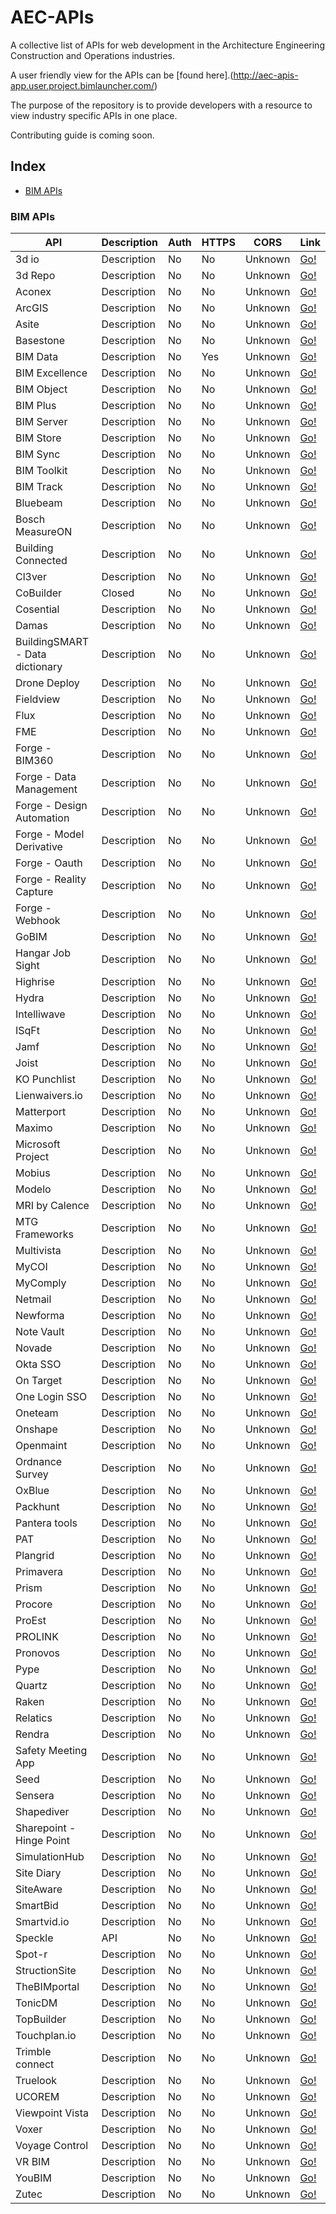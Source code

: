 # AEC-APIs
A collective list of APIs for web development in the Architecture Engineering Construction and Operations industries. 

A user friendly view for the APIs can be [found here].(http://aec-apis-app.user.project.bimlauncher.com/)

The purpose of the repository is to provide developers with a resource to view industry specific APIs in one place. 

Contributing guide is coming soon.

## Index

* [BIM APIs](#bim-apis)

### BIM APIs
API | Description | Auth | HTTPS | CORS | Link |
|---|---|---|---|---|---|
| 3d io | Description | No | No | Unknown | [Go!](https://3d.io/docs/api/1/) |
| 3d Repo | Description | No | No | Unknown | [Go!](https://3drepo.github.io/3drepo.io/) |
| Aconex | Description | No | No | Unknown | [Go!](https://help.aconex.com/aconex/aconex-api) |
| ArcGIS | Description | No | No | Unknown | [Go!](https://developers.arcgis.com/web-api/) |
| Asite | Description | No | No | Unknown | [Go!](https://upload.asite.com/dmshelp/About_API.htm) |
| Basestone | Description | No | No | Unknown | [Go!](https://api.basestone.io/api/v1/) |
| BIM Data | Description | No | Yes | Unknown | [Go!](https://api.bimdata.io/api/doc) |
| BIM Excellence | Description | No | No | Unknown | [Go!](https://google.com) |
| BIM Object | Description | No | No | Unknown | [Go!](https://developer.bimobject.com/) |
| BIM Plus | Description | No | No | Unknown | [Go!](https://doc.bimplus.net/display/bimpluspublic/Introduction) |
| BIM Server | Description | No | No | Unknown | [Go!](https://github.com/opensourceBIM/BIMserver/wiki/JSON-API) |
| BIM Store | Description | No | No | Unknown | [Go!](http://developer.bimstore.co.uk/) |
| BIM Sync | Description | No | No | Unknown | [Go!](https://bimsync.com/developers) |
| BIM Toolkit | Description | No | No | Unknown | [Go!](https://toolkit-api.thenbs.com/) |
| BIM Track | Description | No | No | Unknown | [Go!](http://bimtrack.co/en/resources/api) |
| Bluebeam | Description | No | No | Unknown | [Go!](https://developers.bluebeam.com/articles/getting-started/) |
| Bosch MeasureON | Description | No | No | Unknown | [Go!](https://developer.bosch.com/) |
| Building Connected | Description | No | No | Unknown | [Go!](https://app.buildingconnected.com/docs/#introduction) |
| Cl3ver | Description | No | No | Unknown | [Go!](https://www.cl3ver.com/developers-api/) |
| CoBuilder | Closed | No | No | Unknown | [Go!](http://gobim.com/api-features/) |
| Cosential | Description | No | No | Unknown | [Go!](https://compass.cosential.com/) |
| Damas | Description | No | No | Unknown | [Go!](https://github.com/remyla/damas-core) |
| BuildingSMART - Data dictionary | Description | No | No | Unknown | [Go!](http://bsdd.buildingsmart.org/docs/) |
| Drone Deploy | Description | No | No | Unknown | [Go!](https://support.dronedeploy.com/docs/data-api-access) |
| Fieldview | Description | No | No | Unknown | [Go!](http://mcsforum.info/wiki/index.php?title=Field_View_API_Documentation) |
| Flux | Description | No | No | Unknown | [Go!](https://flux.io/developer/) |
| FME | Description | No | No | Unknown | [Go!](https://docs.safe.com/fme/html/FME_REST/apidoc/v3/index.html) |
| Forge - BIM360 | Description | No | No | Unknown | [Go!](https://developer.autodesk.com/en/docs/bim360/v1) |
| Forge - Data Management | Description | No | No | Unknown | [Go!](https://developer.autodesk.com/en/docs/data/v2/overview/) |
| Forge - Design Automation | Description | No | No | Unknown | [Go!](https://developer.autodesk.com/en/docs/design-automation/v2/overview/) |
| Forge - Model Derivative | Description | No | No | Unknown | [Go!](https://developer.autodesk.com/en/docs/model-derivative/v2/overview/) |
| Forge - Oauth | Description | No | No | Unknown | [Go!](https://developer.autodesk.com/en/docs/oauth/v2/overview/) |
| Forge - Reality Capture | Description | No | No | Unknown | [Go!](https://developer.autodesk.com/en/docs/reality-capture/v1/overview/) |
| Forge - Webhook | Description | No | No | Unknown | [Go!](https://developer.autodesk.com/en/docs/webhooks/v1/overview/basics/) |
| GoBIM | Description | No | No | Unknown | [Go!](https://google.com) |
| Hangar Job Sight | Description | No | No | Unknown | [Go!](https://google.com) |
| Highrise | Description | No | No | Unknown | [Go!](https://google.com) |
| Hydra | Description | No | No | Unknown | [Go!](https://google.com) |
| Intelliwave | Description | No | No | Unknown | [Go!](https://google.com) |
| ISqFt | Description | No | No | Unknown | [Go!](https://google.com) |
| Jamf | Description | No | No | Unknown | [Go!](https://google.com) |
| Joist | Description | No | No | Unknown | [Go!](https://google.com) |
| KO Punchlist | Description | No | No | Unknown | [Go!](https://google.com) |
| Lienwaivers.io | Description | No | No | Unknown | [Go!](https://google.com) |
| Matterport | Description | No | No | Unknown | [Go!](https://google.com) |
| Maximo | Description | No | No | Unknown | [Go!](https://google.com) |
| Microsoft Project | Description | No | No | Unknown | [Go!](https://google.com) |
| Mobius | Description | No | No | Unknown | [Go!](https://google.com) |
| Modelo | Description | No | No | Unknown | [Go!](https://google.com) |
| MRI by Calence | Description | No | No | Unknown | [Go!](https://google.com) |
| MTG Frameworks | Description | No | No | Unknown | [Go!](https://google.com) |
| Multivista | Description | No | No | Unknown | [Go!](https://google.com) |
| MyCOI | Description | No | No | Unknown | [Go!](https://google.com) |
| MyComply | Description | No | No | Unknown | [Go!](https://google.com) |
| Netmail | Description | No | No | Unknown | [Go!](https://google.com) |
| Newforma | Description | No | No | Unknown | [Go!](https://google.com) |
| Note Vault | Description | No | No | Unknown | [Go!](https://google.com) |
| Novade | Description | No | No | Unknown | [Go!](https://google.com) |
| Okta SSO | Description | No | No | Unknown | [Go!](https://google.com) |
| On Target | Description | No | No | Unknown | [Go!](https://google.com) |
| One Login SSO | Description | No | No | Unknown | [Go!](https://google.com) |
| Oneteam | Description | No | No | Unknown | [Go!](https://google.com) |
| Onshape | Description | No | No | Unknown | [Go!](https://google.com) |
| Openmaint | Description | No | No | Unknown | [Go!](https://google.com) |
| Ordnance Survey | Description | No | No | Unknown | [Go!](https://google.com) |
| OxBlue | Description | No | No | Unknown | [Go!](https://google.com) |
| Packhunt | Description | No | No | Unknown | [Go!](https://google.com) |
| Pantera tools | Description | No | No | Unknown | [Go!](https://google.com) |
| PAT | Description | No | No | Unknown | [Go!](https://google.com) |
| Plangrid | Description | No | No | Unknown | [Go!](https://google.com) |
| Primavera | Description | No | No | Unknown | [Go!](https://google.com) |
| Prism | Description | No | No | Unknown | [Go!](https://google.com) |
| Procore | Description | No | No | Unknown | [Go!](https://google.com) |
| ProEst | Description | No | No | Unknown | [Go!](https://google.com) |
| PROLINK | Description | No | No | Unknown | [Go!](https://google.com) |
| Pronovos | Description | No | No | Unknown | [Go!](https://google.com) |
| Pype | Description | No | No | Unknown | [Go!](https://google.com) |
| Quartz | Description | No | No | Unknown | [Go!](https://google.com) |
| Raken | Description | No | No | Unknown | [Go!](https://google.com) |
| Relatics | Description | No | No | Unknown | [Go!](https://google.com) |
| Rendra | Description | No | No | Unknown | [Go!](https://google.com) |
| Safety Meeting App | Description | No | No | Unknown | [Go!](https://google.com) |
| Seed | Description | No | No | Unknown | [Go!](https://google.com) |
| Sensera | Description | No | No | Unknown | [Go!](https://google.com) |
| Shapediver | Description | No | No | Unknown | [Go!](https://google.com) |
| Sharepoint - Hinge Point | Description | No | No | Unknown | [Go!](https://google.com) |
| SimulationHub | Description | No | No | Unknown | [Go!](https://google.com) |
| Site Diary | Description | No | No | Unknown | [Go!](https://google.com) |
| SiteAware | Description | No | No | Unknown | [Go!](https://google.com) |
| SmartBid | Description | No | No | Unknown | [Go!](https://google.com) |
| Smartvid.io | Description | No | No | Unknown | [Go!](https://google.com) |
| Speckle | API | No | No | Unknown | [Go!](https://google.com) |
| Spot-r | Description | No | No | Unknown | [Go!](https://google.com) |
| StructionSite | Description | No | No | Unknown | [Go!](https://google.com) |
| TheBIMportal | Description | No | No | Unknown | [Go!](https://google.com) |
| TonicDM | Description | No | No | Unknown | [Go!](https://google.com) |
| TopBuilder | Description | No | No | Unknown | [Go!](https://google.com) |
| Touchplan.io | Description | No | No | Unknown | [Go!](https://google.com) |
| Trimble connect | Description | No | No | Unknown | [Go!](https://google.com) |
| Truelook | Description | No | No | Unknown | [Go!](https://google.com) |
| UCOREM | Description | No | No | Unknown | [Go!](https://google.com) |
| Viewpoint Vista | Description | No | No | Unknown | [Go!](https://google.com) |
| Voxer | Description | No | No | Unknown | [Go!](https://google.com) |
| Voyage Control | Description | No | No | Unknown | [Go!](https://google.com) |
| VR BIM | Description | No | No | Unknown | [Go!](https://google.com) |
| YouBIM | Description | No | No | Unknown | [Go!](https://google.com) |
| Zutec | Description | No | No | Unknown | [Go!](https://google.com) |
